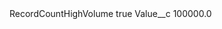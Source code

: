 <?xml version="1.0" encoding="UTF-8"?>
<CustomMetadata xmlns="http://soap.sforce.com/2006/04/metadata" xmlns:xsi="http://www.w3.org/2001/XMLSchema-instance" xmlns:xsd="http://www.w3.org/2001/XMLSchema">
    <label>RecordCountHighVolume</label>
    <protected>true</protected>
    <values>
        <field>Value__c</field>
        <value xsi:type="xsd:double">100000.0</value>
    </values>
</CustomMetadata>
